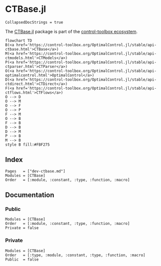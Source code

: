# CTBase.jl

```@meta
CollapsedDocStrings = true
```

The [CTBase.jl](control-toolbox.org/CTBase.jl/) package is part of the [control-toolbox ecosystem](https://github.com/control-toolbox).

```mermaid
flowchart TD
B(<a href='https://control-toolbox.org/OptimalControl.jl/stable/api-ctbase.html'>CTBase</a>)
M(<a href='https://control-toolbox.org/OptimalControl.jl/stable/api-ctmodels.html'>CTModels</a>)
P(<a href='https://control-toolbox.org/OptimalControl.jl/stable/api-ctparser.html'>CTParser</a>)
O(<a href='https://control-toolbox.org/OptimalControl.jl/stable/api-optimalcontrol.html'>OptimalControl</a>)
D(<a href='https://control-toolbox.org/OptimalControl.jl/stable/api-ctdirect.html'>CTDirect</a>)
F(<a href='https://control-toolbox.org/OptimalControl.jl/stable/api-ctflows.html'>CTFlows</a>)
O --> D
O --> M
O --> F
O --> P
F --> M
O --> B
F --> B
D --> B
D --> M
P --> B
M --> B
style B fill:#FBF275
```

## Index

```@index
Pages   = ["dev-ctbase.md"]
Modules = [CTBase]
Order   = [:module, :constant, :type, :function, :macro]
```

## Documentation

### Public

```@autodocs
Modules = [CTBase]
Order   = [:module, :constant, :type, :function, :macro]
Private = false
```

### Private

```@autodocs
Modules = [CTBase]
Order   = [:type, :module, :constant, :type, :function, :macro]
Public  = false
```